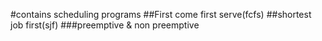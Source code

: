 #contains scheduling programs
##First come first serve(fcfs)
##shortest job first(sjf)
###preemptive & non preemptive
